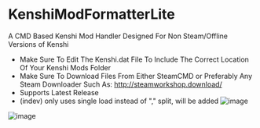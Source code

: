 # KenshiModFormatterLite
A CMD Based Kenshi Mod Handler Designed For Non Steam/Offline Versions of Kenshi
- Make Sure To Edit The Kenshi.dat File To Include The Correct Location Of Your Kenshi Mods Folder
- Make Sure To Download Files From Either SteamCMD or Preferably Any Steam Downloader Such As: http://steamworkshop.download/
- Supports Latest Release
- (indev) only uses single load instead of "," split, will be added
![image](https://github.com/injectionmethod/KenshiModFormatterLite/assets/80434330/16103a2d-f445-4c5f-8d3d-33f7a70d8d05)

![image](https://github.com/injectionmethod/KenshiModFormatterLite/assets/80434330/4287ef1b-865a-4b57-a8f4-88b73321be55)
